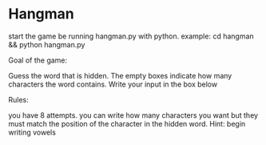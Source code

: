 # Hangman

start the game be running hangman.py with python. example: cd hangman && python hangman.py

Goal of the game:

Guess the word that is hidden.
The empty boxes indicate how many characters the word contains.
Write your input in the box below

Rules:

you have 8 attempts.
you can write how many characters you want but they must match the position of the character in the hidden word.
Hint: begin writing vowels

